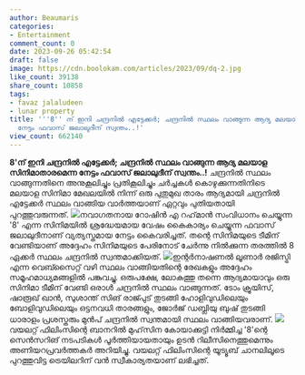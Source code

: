 ```yaml
---
author: Beaumaris
categories:
- Entertainment
comment_count: 0
date: 2023-09-26 05:42:54
draft: false
image: https://cdn.boolokam.com/articles/2023/09/dq-2.jpg
like_count: 39138
share_count: 10858
tags:
- favaz jalaludeen
- lunar property
title: '''8'' ന് ഇനി ചന്ദ്രനിൽ എട്ടേക്കർ; ചന്ദ്രനിൽ സ്ഥലം വാങ്ങുന്ന ആദ്യ മലയാള സിനിമാതാരമെന്ന
  നേട്ടം ഫവാസ് ജലാലുദീന് സ്വന്തം..!'
view_count: 662140
---
```


**8'ന് ഇനി ചന്ദ്രനിൽ എട്ടേക്കർ; ചന്ദ്രനിൽ സ്ഥലം വാങ്ങുന്ന ആദ്യ മലയാള സിനിമാതാരമെന്ന നേട്ടം ഫവാസ് ജലാലുദീന് സ്വന്തം..!** ചന്ദ്രനിൽ സ്ഥലം വാങ്ങുന്നതിനെ അനുകൂലിച്ചും പ്രതികൂലിച്ചും ചർച്ചകൾ കൊഴുക്കുന്നതിനിടെ മലയാള സിനിമാ മേഖലയിൽ നിന്ന് ഒരു പുതുമുഖ താരം ആദ്യമായി ചന്ദ്രനിൽ എട്ടേക്കർ സ്ഥലം വാങ്ങിയ വാർത്തയാണ് ഏറ്റവും പുതിയതായി പുറത്തുവരുന്നത്. ![](https://cdn.boolokam.com/articles/2023/09/dq-2.jpg)നവാഗതനായ റോഷിൻ എ റഹ്‌മാൻ സംവിധാനം ചെയ്യുന്ന '8' എന്ന സിനിമയിൽ ശ്രദ്ധേയമായ വേഷം കൈകാര്യം ചെയ്യുന്ന ഫവാസ് ജലാലുദീനാണ് വ്യത്യസ്തമായ നേട്ടം കൈവരിച്ചത്. തന്റെ സിനിമയുടെ ടീമിന് വേണ്ടിയാണ് അദ്ദേഹം സിനിമയുടെ പേരിനോട് ചേർന്നു നിൽക്കുന്ന തരത്തിൽ 8 ഏക്കർ സ്ഥലം ചന്ദ്രനിൽ സ്വന്തമാക്കിയത്. ![](https://cdn.boolokam.com/articles/2023/09/dq-4.jpg)ഇന്റർനാഷണൽ ലൂണാർ രജിസ്ട്രി എന്ന വെബ്സൈറ്റ് വഴി സ്ഥലം വാങ്ങിയതിന്റെ രേഖകളും അദ്ദേഹം സമൂഹമാധ്യമങ്ങളിൽ പങ്കുവച്ചു. ഒരുപക്ഷേ, ലോകത്തു തന്നെ ആദ്യമായാവും ഒരു സിനിമാ ടീമിന് വേണ്ടി ഒരാൾ ചന്ദ്രനിൽ സ്ഥലം വാങ്ങുന്നത്. ടോം ക്രൂയിസ്, ഷാരൂഖ് ഖാൻ, സുശാന്ത് സിങ് രാജ്പുട് തുടങ്ങി ഹോളിവുഡിലെയും ബോളിവുഡിലെയും ഒട്ടനവധി താരങ്ങളും, ജോർജ് ഡബ്ലിയു ബുഷ് തുടങ്ങി ധാരാളം പ്രശസ്തരും മുൻപ് ചന്ദ്രനിൽ സ്വന്തമായി സ്ഥലം വാങ്ങിയവരാണ്. ![](https://cdn.boolokam.com/articles/2023/09/dq-3.jpg)വയലറ്റ് ഫിലിംസിന്റെ ബാനറിൽ മുഹ്‌സിന കോയാക്കുട്ടി നിർമ്മിച്ച '8'ന്റെ സെൻസറിങ് നടപടികൾ പൂർത്തിയായതായും ഉടൻ റിലീസിനെത്തുമെന്നും അണിയറപ്രവർത്തകർ അറിയിച്ചു. വയലറ്റ് ഫിലിംസിന്റെ യൂട്യൂബ് ചാനലിലൂടെ പുറത്തുവിട്ട ട്രെയിലറിന് വൻ സ്വീകാര്യതയാണ് ലഭിച്ചത്.